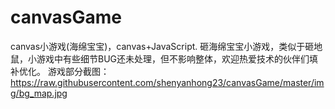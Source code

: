 # canvasGame
canvas小游戏(海绵宝宝)，canvas+JavaScript.
砸海绵宝宝小游戏，类似于砸地鼠，小游戏中有些细节BUG还未处理，但不影响整体，欢迎热爱技术的伙伴们填补优化。
游戏部分截图：
https://raw.githubusercontent.com/shenyanhong23/canvasGame/master/img/bg_map.jpg
